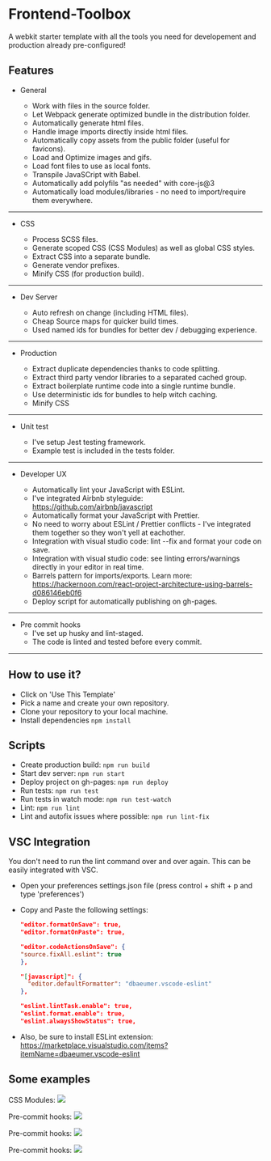 # Frontend-Toolbox

A webkit starter template with all the tools you need for developement and production already pre-configured!

## Features

- General

  - Work with files in the source folder.
  - Let Webpack generate optimized bundle in the distribution folder.
  - Automatically generate html files.
  - Handle image imports directly inside html files.
  - Automatically copy assets from the public folder (useful for favicons).
  - Load and Optimize images and gifs.
  - Load font files to use as local fonts.
  - Transpile JavaSCript with Babel.
  - Automatically add polyfils "as needed" with core-js@3
  - Automatically load modules/libraries - no need to import/require them everywhere.

---

- CSS

  - Process SCSS files.
  - Generate scoped CSS (CSS Modules) as well as global CSS styles.
  - Extract CSS into a separate bundle.
  - Generate vendor prefixes.
  - Minify CSS (for production build).

---

- Dev Server

  - Auto refresh on change (including HTML files).
  - Cheap Source maps for quicker build times.
  - Used named ids for bundles for better dev / debugging experience.

---

- Production

  - Extract duplicate dependencies thanks to code splitting.
  - Extract third party vendor libraries to a separated cached group.
  - Extract boilerplate runtime code into a single runtime bundle.
  - Use deterministic ids for bundles to help witch caching.
  - Minify CSS

---

- Unit test

  - I've setup Jest testing framework.
  - Example test is included in the tests folder.

---

- Developer UX

  - Automatically lint your JavaScript with ESLint.
  - I've integrated Airbnb styleguide: https://github.com/airbnb/javascript
  - Automatically format your JavaScript with Prettier.
  - No need to worry about ESLint / Prettier conflicts - I've integrated them together so they won't yell at eachother.
  - Integration with visual studio code: lint --fix and format your code on save.
  - Integration with visual studio code: see linting errors/warnings directly in your editor in real time.
  - Barrels pattern for imports/exports. Learn more: https://hackernoon.com/react-project-architecture-using-barrels-d086146eb0f6
  - Deploy script for automatically publishing on gh-pages.

---

- Pre commit hooks
  - I've set up husky and lint-staged.
  - The code is linted and tested before every commit.

---

## How to use it?

- Click on 'Use This Template'
- Pick a name and create your own repository.
- Clone your repository to your local machine.
- Install dependencies `npm install`

## Scripts

- Create production build: `npm run build`
- Start dev server: `npm run start`
- Deploy project on gh-pages: `npm run deploy`
- Run tests: `npm run test`
- Run tests in watch mode: `npm run test-watch`
- Lint: `npm run lint`
- Lint and autofix issues where possible: `npm run lint-fix`

## VSC Integration

You don't need to run the lint command over and over again. This can be easily integrated with VSC.

- Open your preferences settings.json file (press control + shift + p and type 'preferences')

- Copy and Paste the following settings:

  ```json
  "editor.formatOnSave": true,
  "editor.formatOnPaste": true,

  "editor.codeActionsOnSave": {
  "source.fixAll.eslint": true
  },

  "[javascript]": {
  	"editor.defaultFormatter": "dbaeumer.vscode-eslint"
  },

  "eslint.lintTask.enable": true,
  "eslint.format.enable": true,
  "eslint.alwaysShowStatus": true,
  ```

- Also, be sure to install ESLint extension: https://marketplace.visualstudio.com/items?itemName=dbaeumer.vscode-eslint

## Some examples

CSS Modules:
![](https://i.ibb.co/Vtz8JBz/cssmodules.png)

Pre-commit hooks:
![](https://i.ibb.co/c1xPPmK/pre-commit1.png)

Pre-commit hooks:
![](https://i.ibb.co/WgbvWSV/pre-commit2.png)

Pre-commit hooks:
![](https://i.ibb.co/kGXngfx/pre-commit3.png)
